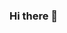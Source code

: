 ### Hi there 👋

<!--
**cojohen/cojohen** is a ✨ _special_ ✨ repository because its `README.md` (this file) appears on your GitHub profile.

Here are some ideas to get you started:

- 🔭 I’m currently working on building my portfolio
- 🌱 I’m currently learning what's new with PHP 8
- 👯 I’m looking to collaborate on object oriented php projects
- 🤔 I’m looking for help with your website
- 📫 How to reach me: deskofjoe@gmail.com
-->
